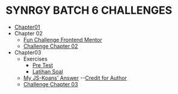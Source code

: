 # SYNRGY BATCH 6 CHALLENGES

* [Chapter01](https://synrgy-challenge01-bcr.netlify.app/)
* Chapter 02
    * [Fun Challenge Frontend Mentor](https://github.com/pockypoem/synrgy-challenges/tree/main/funchallenge-02)
    * [Challenge Chapter 02](https://synrgy-challenge02-bcr.netlify.app/)
* Chapter03
    * Exercises
        * [Pre Test](https://github.com/pockypoem/synrgy-challenges/tree/main/chapter03/quiz)
        * [Latihan Soal](https://github.com/pockypoem/synrgy-challenges/tree/main/chapter03/latihanSoal)
    * [My JS-Koans' Answer](https://github.com/pockypoem/synrgy-challenges/tree/js-koans) --[Credit for Author](https://github.com/liammclennan/JavaScript-Koans)
    * [Challenge Chapter 03](https://jeremyas-challenge03-binar.netlify.app/)